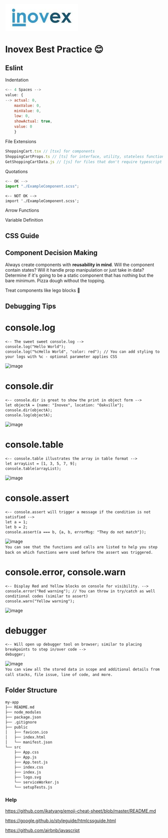 ![This is an image](Inovex-logo.jpg)
# Inovex Best Practice :blush:

## Eslint

Indentation
```js
<-- 4 Spaces -->
value: {
--> actual: 0,
    maxValue: 0,
    minValue: 0,
    low: 0,
    showActual: true,
    value: 0
    }
```

File Extensions
```js
ShoppingCart.tsx // [tsx] for components
ShoppingCartProps.ts // [ts] for interface, utility, stateless functions
GetShoppingCartData.js // [js] for files that don't require typescript
```

Quotations
```js
<-- OK -->
import "./ExampleComponent.scss";
```
```
<-- NOT OK -->
import './ExampleComponent.scss';
```

Arrow Functions

Variable Definition



## CSS Guide

## Component Decision Making
Always create components with **reusability in mind**.
Will the component contain states? Will it handle prop manipulation or just take in data?
Determine if it's going to be a static component that has nothing but the bare minimum. Pizza dough without the topping.

Treat components like lego blocks :bricks:

## Debugging Tips

# console.log
```
<-- The sweet sweet console.log -->
console.log("Hello World");
console.log("%cHello World", "color: red"); // You can add styling to your logs with %c - optional parameter applies CSS
```
![image](https://user-images.githubusercontent.com/102827542/168629196-e6c77727-2c5f-4b59-b77a-b948bbd2c8c5.png)

# console.dir
```
<-- console.dir is great to show the print in object form -->
let objectA = {name: "Inovex", location: "Oakville"};
console.dir(objectA);
console.log(objectA);
```
![image](https://user-images.githubusercontent.com/102827542/168629597-f1b391e4-cdd6-4482-9423-9792c46f7f29.png)

# console.table
```
<-- console.table illustrates the array in table format -->
let arrayList = [1, 3, 5, 7, 9];
console.table(arrayList);
```
![image](https://user-images.githubusercontent.com/102827542/168632320-5ec062b1-baaa-459c-9b64-d203cac11ac0.png)

# console.assert
```
<-- console.assert will trigger a message if the condition is not satisfied -->
let a = 1;
let b = 2;
console.assert(a === b, {a, b, errorMsg: "They do not match"});
```
![image](https://user-images.githubusercontent.com/102827542/168632848-9b7d494d-d331-4017-b5a6-785f3d7a2f83.png)
<br/>
`You can see that the functions and calls are listed to help you step back on which functions were used before the assert was triggered.`

# console.error, console.warn
```
<-- Display Red and Yellow blocks on console for visibility. -->
console.error("Red warning"); // You can throw in try/catch as well conditional codes (similar to assert)
console.warn("Yellow warning");
```
![image](https://user-images.githubusercontent.com/102827542/168633201-b069882d-9a9e-4693-a0b9-bee099506971.png)

# debugger
```
<-- Will open up debugger tool on browser; similar to placing breakpoints to step in/over code -->
debugger;
```
![image](https://user-images.githubusercontent.com/102827542/168633984-88dfa52c-28d0-46bf-83c9-876451cbc350.png)
<br/>
`You can view all the stored data in scope and additional details from call stacks, file issue, line of code, and more.`

## Folder Structure

```
my-app
├── README.md
├── node_modules
├── package.json
├── .gitignore
├── public
│   ├── favicon.ico
│   ├── index.html
│   └── manifest.json
└── src
    ├── App.css
    ├── App.js
    ├── App.test.js
    ├── index.css
    ├── index.js
    ├── logo.svg
    └── serviceWorker.js
    └── setupTests.js
 ```
### Help

https://github.com/ikatyang/emoji-cheat-sheet/blob/master/README.md

https://google.github.io/styleguide/htmlcssguide.html

https://github.com/airbnb/javascript
